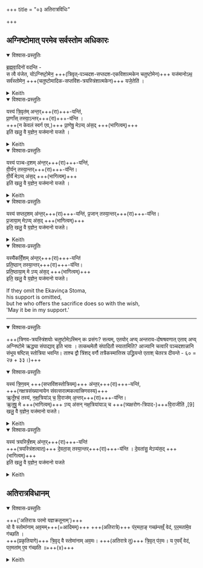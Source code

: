 +++
title = "०३ अतिरात्रविधिः"

+++
## अग्निष्टोमात् परमेव सर्वस्तोम अधिकारः


<details open><summary>विश्वास-प्रस्तुतिः</summary>

ब्र॒ह्म॒वा॒दिनो॑ वदन्ति -  
स त्वै य॑जेत, यो॑ऽग्निष्टो॒मेन॒ +++(त्रिवृत्-पञ्चदश-सप्तदश-एकविशात्मकेन चतुष्टोमेन)+++ यज॑मानोऽथ॒ सर्व॑स्तोमेन॒ +++(चतुष्टोमादिक-सप्तविंश-त्रयस्त्रिंशात्मकेन)+++ यजे॒तेति॑ ।  
</details>



<details><summary>Keith</summary>

The theologians say,  
'He indeed would really sacrifice, who having sacrificed with the Agnistoma should also sacrifice with the Sarvastoma.'
</details>




<details open><summary>विश्वास-प्रस्तुतिः</summary>

यस्य॑ त्रि॒वृत॑म् अन्त॒र्+++(रा)+++-यन्ति॑,  
प्रा॒णाँस् तस्या॒ऽन्तर्+++(रा)+++-य॑न्ति ।  
+++(न केवलं स्वर्ग एव,)+++ प्रा॒णेषु॒ मेऽप्य् अ॑स॒द् +++(भागित्वम्)+++  
इति॑ खलु॒ वै य॒ज्ञेन॒ यज॑मानो यजते ।
</details>



<details><summary>Keith</summary>

If they omit the Trivrt Stoma,  
then his vital airs are omitted,  
but he who offers the sacrifice does so with the wish,  
'May it be in my vital airs'. 
</details>




<details open><summary>विश्वास-प्रस्तुतिः</summary>

यस्य॑ पञ्च-द॒शम् अ॑न्त॒र्+++(रा)+++-यन्ति॑,  
वी॒र्य॑न् तस्या॒न्तर्+++(रा)+++-य॑न्ति।  
वी॒र्ये॑ मेऽप्य् अ॑स॒द्  +++(भागित्वम्)+++  
इति॑ खलु॒ वै य॒ज्ञेन॒ यज॑मानो यजते ।
</details>



<details><summary>Keith</summary>

If they omit the Pañcadaça Stoma,  
his strength is omitted,  
but he who offers the sacrifice does so with the wish,  
'May it be in my strength.'
</details>




<details open><summary>विश्वास-प्रस्तुतिः</summary>

यस्य॑ सप्तद॒शम् अ॑न्त॒र्+++(रा)+++-यन्ति॑,
प्र॒जान् तस्या॒न्तर्+++(रा)+++-य॑न्ति।  
प्र॒जाया॒म् मेऽप्य् अ॑स॒द्  +++(भागित्वम्)+++  
इति॒ खलु॒ वै य॒ज्ञेन॒ यज॑मानो यजते।
</details>



<details><summary>Keith</summary>

If they omit the Saptadaça Stoma [1],  
his offspring is omitted,  
but he who offers the sacrifice does so with the wish,  
'May it be in my offspring.' 
</details>





<details open><summary>विश्वास-प्रस्तुतिः</summary>

यस्यै॑कविँ॒शम् अ॑न्त॒र्+++(रा)+++-यन्ति॑  
प्रति॒ष्ठान् तस्या॒न्तर्+++(रा)+++-य॑न्ति।  
प्रति॒ष्ठाया॒म् मे ऽप्य् अ॑स॒द्  +++(भागित्वम्)+++  
इति॒ खलु॒ वै य॒ज्ञेन॒ यज॑मानो यजते।
</details>




If they omit the Ekavinça Stoma,  
his support is omitted,  
but he who offers the sacrifice does so with the wish,  
'May it be in my support.'

______________________

<details open><summary>विश्वास-प्रस्तुतिः</summary>

+++(त्रिणव-त्रयस्त्रिंशयोः चतुष्टोमेऽस्मिन् कः प्रसंगः? सत्यम्, एतयोर् अप्य् अन्तराय-दोषश्रवणात् एताव् अप्य् अग्निष्टोमे ऋद्ध्या संपाद्याव् इति भावः । तत्कथमेतौ संपादितौ स्यातामिति? आज्यानि चत्वारि पञ्चदशान्नानि संभूय षष्टिस् स्तोत्रिया भवन्ति। ताश्च द्वौ त्रिंशद् वर्गौ तत्रैकस्मात्तिस्र उद्ध्रियन्ते एताश् चेतरत्र दीयन्ते - ६० = २७ + ३३।)+++  
</details>





<details open><summary>विश्वास-प्रस्तुतिः</summary>

यस्य॑ त्रि॒ण॒वम् +++(सप्तविंशस्तोत्रियम्)+++ अ॑न्त॒र्+++(रा)+++-यन्ति॑,  
+++(नक्षत्रसंख्यान्वयेन संवत्सरात्मकत्वात्त्रिणवस्य)+++  
ऋ॒तूँश्च॒॑ तस्य॑, न॒क्ष॒त्रिया॑ञ् च॒  वि॒राज॑म् अ॒न्तर्+++(रा)+++-य॑न्ति।  
ऋ॒तुषु॒ मे +++(भागित्वम्)+++ ऽप्य् अ॑सन् नक्ष॒त्रिया॑याञ् च +++(त्र्यक्षरोण-त्रिपाद-)+++वि॒राजीति॑ ,[9]
खलु॒ वै य॒ज्ञेन॒ यज॑मानो यजते।
</details>



<details><summary>Keith</summary>

If they omit the Trinava Stoma,  
his seasons and the strength of the Naksatras are omitted,  
but he who offers the sacrifice does so with the wish,  
'May it be in my seasons and the strength of the Naksatras' [2]. 
</details>




<details open><summary>विश्वास-प्रस्तुतिः</summary>

यस्य॑ त्रयस्त्रिँ॒शम् अ॑न्त॒र्+++(रा)+++-यन्ति॑  
+++(त्रयस्त्रिंशत्वात्)+++ दे॒वता॒स् तस्या॒न्तर्+++(रा)+++-य॑न्ति ।
दे॒वता॑सु॒ मेऽप्य॑स॒द् +++(भागित्वम्)+++  
इति॑ खलु॒ वै य॒ज्ञेन॒ यज॑मानो यजते
</details>



<details><summary>Keith</summary>

If they omit the Trayastrinça Stoma,  
his deities are omitted,  
and he who offers the sacrifice does so with the wish,  
'May it be in my deities.' 
</details>


## अतिरात्रविधानम्


<details open><summary>विश्वास-प्रस्तुतिः</summary>

+++('अतिरात्रः परमो यज्ञक्रतूनाम्')+++  
यो वै स्तोमा॑नाम् अव॒मम्+++(=आदिमम्)+++ +++(अतिरात्रे)+++ प॑र॒मता॒ङ् गच्छ॑न्तव्ँ॒ वेद॑,  प॒र॒मता॑मे॒व  ग॑च्छति ।  
+++(प्रकृतियागे)+++ त्रि॒वृद् वै स्तोमा॑नाम् अव॒मः। +++(अतिरात्रे तु)+++ त्रि॒वृत् प॑र॒मः। य ए॒वव्ँ वेद॑, पर॒मता॑म् ए॒व ग॑च्छति ॥+++(४)+++
</details>



<details><summary>Keith</summary>

He who knows the lowest of the Stomas attaining the first place, obtains him self the first place.  
The Trivrt is the lowest of Stomas, the Trivrt occupies the first place. He who know thus obtains the first place.
</details>
